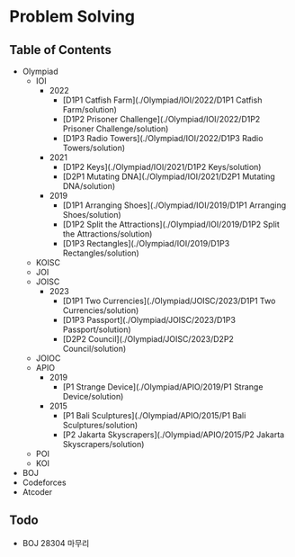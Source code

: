 # Problem Solving

## Table of Contents
- Olympiad
    - IOI
        - 2022
            - [D1P1 Catfish Farm](./Olympiad/IOI/2022/D1P1 Catfish Farm/solution)
            - [D1P2 Prisoner Challenge](./Olympiad/IOI/2022/D1P2 Prisoner Challenge/solution)
            - [D1P3 Radio Towers](./Olympiad/IOI/2022/D1P3 Radio Towers/solution)
        - 2021
            - [D1P2 Keys](./Olympiad/IOI/2021/D1P2 Keys/solution)
            - [D2P1 Mutating DNA](./Olympiad/IOI/2021/D2P1 Mutating DNA/solution)
        - 2019
            - [D1P1 Arranging Shoes](./Olympiad/IOI/2019/D1P1 Arranging Shoes/solution)
            - [D1P2 Split the Attractions](./Olympiad/IOI/2019/D1P2 Split the Attractions/solution)
            - [D1P3 Rectangles](./Olympiad/IOI/2019/D1P3 Rectangles/solution)
    - KOISC
    - JOI
    - JOISC
        - 2023
            - [D1P1 Two Currencies](./Olympiad/JOISC/2023/D1P1 Two Currencies/solution)
            - [D1P3 Passport](./Olympiad/JOISC/2023/D1P3 Passport/solution)
            - [D2P2 Council](./Olympiad/JOISC/2023/D2P2 Council/solution)
    - JOIOC
    - APIO
        - 2019
            - [P1 Strange Device](./Olympiad/APIO/2019/P1 Strange Device/solution)
        - 2015
            - [P1 Bali Sculptures](./Olympiad/APIO/2015/P1 Bali Sculptures/solution)
            - [P2 Jakarta Skyscrapers](./Olympiad/APIO/2015/P2 Jakarta Skyscrapers/solution)
    - POI
    - KOI
- BOJ
- Codeforces
- Atcoder

## Todo

- BOJ 28304 마무리